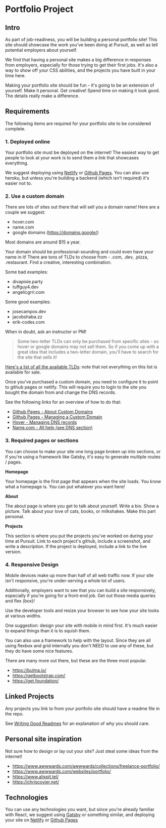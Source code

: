 # Portfolio Project

## Intro

As part of job-readiness, you will be building a personal portfolio site! This site should showcase the work you've been doing at Pursuit, as well as tell potential employers about yourself. 

We find that having a personal site makes a big difference in responses from employers, especially for those trying to get their first jobs. It's also a way to show off your CSS abilities, and the projects you have built in your time here.

Making your portfolio site should be fun - it's going to be an extension of yourself. Make it personal. Get creative! Spend time on making it look good. The details really make a difference. 

## Requirements

The following items are required for your portfolio site to be considered complete.

### 1. Deployed online

Your portfolio site must be deployed on the internet! The easiest way to get people to look at your work is to send them a link that showcases everything.

We suggest deploying using [Netlify](https://www.netlify.com/) or [Github Pages](https://pages.github.com/). You can also use heroku, but unless you're building a backend (which isn't required) it's easier not to.

### 2. Use a custom domain 

There are lots of sites out there that will sell you a domain name! Here are a couple we suggest:

* hover.com
* name.com
* google domains (https://domains.google/)

Most domains are around $15 a year.

Your domain should be professional-sounding and could even have your name in it! There are tons of TLDs to choose from - .com, .dev, .pizza, .restaurant. Find a creative, interesting combination.

Some bad examples:

* divapixie.party
* tuffguy4.dev
* angelicgrrl.com

Some good examples:

* josecampos.dev
* jacobshaba.zz
* erik-codes.com

When in doubt, ask an instructor or PM! 

> Some two-letter TLDs can only be purchased from specific sites - so hover or google domains may not sell them. So if you come up with a great idea that includes a two-letter domain, you'll have to search for the site that sells it!

[Here's a list of all the available TLDs](./https://en.wikipedia.org/wiki/List_of_Internet_top-level_domains): note that not everything on this list is available for sale.

Once you've purchased a custom domain, you need to configure it to point to github pages or netlify. This will require you to login to the site you bought the domain from and change the DNS records.

See the following links for an overview of how to do that:

* [Github Pages - About Custom Domains](https://help.github.com/en/github/working-with-github-pages/about-custom-domains-and-github-pages)
* [Github Pages - Managing a Custom Domain](https://help.github.com/en/github/working-with-github-pages/managing-a-custom-domain-for-your-github-pages-site)
* [Hover - Managing DNS records](https://help.hover.com/hc/en-us/articles/217282457-Managing-DNS-records-)
* [Name.com - All help (see DNS section)](https://www.name.com/support/categories/200296808-Domains)

### 3. Required pages or sections

You can choose to make your site one long page broken up into sections, or if you're using a framework like Gatsby, it's easy to generate multiple routes / pages.

**Homepage**

Your homepage is the first page that appears when the site loads. You know what a homepage is. You can put whatever you want here!

**About**

The about page is where you get to talk about yourself. Write a bio. Show a picture. Talk about your love of cats, books, or milkshakes. Make this part personal.

**Projects**

This section is where you put the projects you've worked on during your time at Pursuit. Link to each project's github, include a screenshot, and write a description. If the project is deployed, include a link to the live version.

### 4. Responsive Design

Mobile devices make up more than half of all web traffic now. If your site isn't responsive, you're under-serving a whole lot of users. 

Additionally, employers want to see that you can build a site responsively, especially if you're going for a front-end job. Get out those media queries and flex (box)!

Use the developer tools and resize your browser to see how your site looks at various widths.

One suggestion: design your site with mobile in mind first. It's much easier to expand things than it is to squish them.

You can also use a framework to help with the layout. Since they are all using flexbox and grid internally you don't NEED to use any of these, but they do have some nice features. 

There are many more out there, but these are the three most popular.

* https://bulma.io/
* https://getbootstrap.com/
* https://get.foundation/

## Linked Projects

Any projects you link to from your portfolio site should have a readme file in the repo.

See [Writing Good Readmes](./WritingGoodReadmes.md) for an explanation of why you should care.

## Personal site inspiration

Not sure how to design or lay out your site? Just steal some ideas from the internet!

* https://www.awwwards.com/awwwards/collections/freelance-portfolio/
* https://www.awwwards.com/websites/portfolio/
* https://www.alispit.tel/
* https://chriscoyier.net/

## Technologies

You can use any technologies you want, but since you're already familiar with React, we suggest using [Gatsby](https://www.gatsbyjs.org/) or something similar, and deploying your site on [Netlify](https://www.netlify.com/) or [Github Pages](https://pages.github.com/)